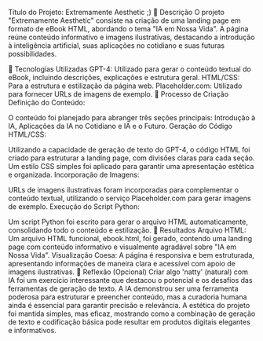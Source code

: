 Título do Projeto: Extremamente Aesthetic ;)
📒 Descrição
O projeto "Extremamente Aesthetic" consiste na criação de uma landing page em formato de eBook HTML, abordando o tema "IA em Nossa Vida". A página reúne conteúdo informativo e imagens ilustrativas, destacando a introdução à inteligência artificial, suas aplicações no cotidiano e suas futuras possibilidades.

🤖 Tecnologias Utilizadas
GPT-4: Utilizado para gerar o conteúdo textual do eBook, incluindo descrições, explicações e estrutura geral.
HTML/CSS: Para a estrutura e estilização da página web.
Placeholder.com: Utilizado para fornecer URLs de imagens de exemplo.
🧐 Processo de Criação
Definição do Conteúdo:

O conteúdo foi planejado para abranger três seções principais: Introdução à IA, Aplicações da IA no Cotidiano e IA e o Futuro.
Geração do Código HTML/CSS:

Utilizando a capacidade de geração de texto do GPT-4, o código HTML foi criado para estruturar a landing page, com divisões claras para cada seção.
Um estilo CSS simples foi aplicado para garantir uma apresentação estética e organizada.
Incorporação de Imagens:

URLs de imagens ilustrativas foram incorporadas para complementar o conteúdo textual, utilizando o serviço Placeholder.com para gerar imagens de exemplo.
Execução do Script Python:

Um script Python foi escrito para gerar o arquivo HTML automaticamente, consolidando todo o conteúdo e estilização.
🚀 Resultados
Arquivo HTML: Um arquivo HTML funcional, ebook.html, foi gerado, contendo uma landing page com conteúdo informativo e visualmente agradável sobre "IA em Nossa Vida".
Visualização Coesa: A página é responsiva e bem estruturada, apresentando informações de maneira clara e acessível com apoio de imagens ilustrativas.
💭 Reflexão (Opcional)
Criar algo 'natty' (natural) com IA foi um exercício interessante que destacou o potencial e os desafios das ferramentas de geração de texto. A IA demonstrou ser uma ferramenta poderosa para estruturar e preencher conteúdo, mas a curadoria humana ainda é essencial para garantir precisão e relevância. A estética do projeto foi mantida simples, mas eficaz, mostrando como a combinação de geração de texto e codificação básica pode resultar em produtos digitais elegantes e informativos.
